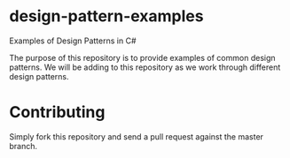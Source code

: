 # design-pattern-examples
Examples of Design Patterns in C#

The purpose of this repository is to provide examples of common design patterns.
We will be adding to this repository as we work through different design patterns.

# Contributing

Simply fork this repository and send a pull request against the master branch.